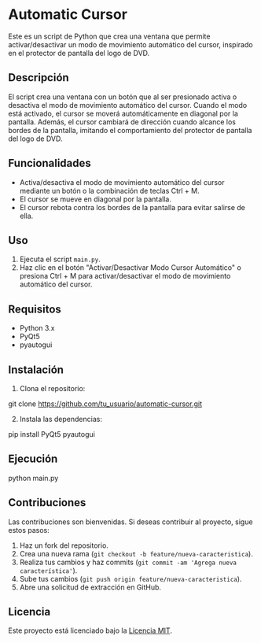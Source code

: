 # Automatic Cursor

Este es un script de Python que crea una ventana que permite activar/desactivar un modo de movimiento automático del cursor, inspirado en el protector de pantalla del logo de DVD.

## Descripción

El script crea una ventana con un botón que al ser presionado activa o desactiva el modo de movimiento automático del cursor. Cuando el modo está activado, el cursor se moverá automáticamente en diagonal por la pantalla. Además, el cursor cambiará de dirección cuando alcance los bordes de la pantalla, imitando el comportamiento del protector de pantalla del logo de DVD.

## Funcionalidades

- Activa/desactiva el modo de movimiento automático del cursor mediante un botón o la combinación de teclas Ctrl + M.
- El cursor se mueve en diagonal por la pantalla.
- El cursor rebota contra los bordes de la pantalla para evitar salirse de ella.

## Uso

1. Ejecuta el script `main.py`.
2. Haz clic en el botón "Activar/Desactivar Modo Cursor Automático" o presiona Ctrl + M para activar/desactivar el modo de movimiento automático del cursor.

## Requisitos

- Python 3.x
- PyQt5
- pyautogui

## Instalación

1. Clona el repositorio:

git clone https://github.com/tu_usuario/automatic-cursor.git

2. Instala las dependencias:

pip install PyQt5 pyautogui

## Ejecución

python main.py

## Contribuciones

Las contribuciones son bienvenidas. Si deseas contribuir al proyecto, sigue estos pasos:

1. Haz un fork del repositorio.
2. Crea una nueva rama (`git checkout -b feature/nueva-caracteristica`).
3. Realiza tus cambios y haz commits (`git commit -am 'Agrega nueva característica'`).
4. Sube tus cambios (`git push origin feature/nueva-caracteristica`).
5. Abre una solicitud de extracción en GitHub.

## Licencia

Este proyecto está licenciado bajo la [Licencia MIT](LICENSE).
